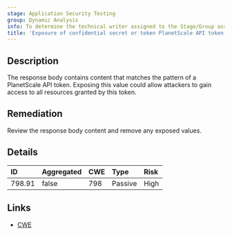 ```yaml
---
stage: Application Security Testing
group: Dynamic Analysis
info: To determine the technical writer assigned to the Stage/Group associated with this page, see https://handbook.gitlab.com/handbook/product/ux/technical-writing/#assignments
title: 'Exposure of confidential secret or token PlanetScale API token'
---
```


## Description

The response body contains content that matches the pattern of a PlanetScale API token.
Exposing this value could allow attackers to gain access to all resources granted by this token.

## Remediation

Review the response body content and remove any exposed values.

## Details

| ID | Aggregated | CWE | Type | Risk |
|:---|:-----------|:----|:-----|:-----|
| 798.91 | false | 798 | Passive | High |

## Links

- [CWE](https://cwe.mitre.org/data/definitions/798.html)

